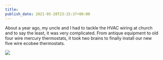 ```yaml
---
title: 
publish_date: 2021-05-28T23:15:37+00:00
---
```


About a year ago, my uncle and I had to tackle the HVAC wiring at church and to say the least, it was very complicated. From antique equipment to old four wire mercury thermostats, it took two brains to finally install our new five wire ecobee thermostats.

![](https://lukebouch-com.s3.us-west-004.backblazeb2.com/21/6ec6e18c-3311-4425-bfe8-bc4756e522ac.png)
